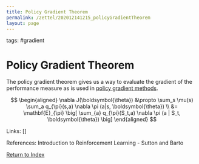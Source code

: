 ```yaml
---
title: Policy Gradient Theorem
permalink: /zettel/202012141215_policyGradientTheorem
layout: page
---
```

tags: #gradient

# Policy Gradient Theorem

The policy gradient theorem gives us a way to evaluate the gradient
of the performance measure as is used in [policy gradient methods](202012141139_policyGradientMethods).

$$
\begin{aligned}
\nabla J(\boldsymbol{\theta}) &\propto \sum_s \mu(s) \sum_a q_{\pi}(s,a) \nabla \pi (a|s, \boldsymbol{\theta}) \\
&= \mathbf{E}_{\pi} \big[ \sum_{a} q_{\pi}(S_t,a) \nabla \pi (a | S_t, \boldsymbol{\theta}) \big]
\end{aligned}
$$

Links: []

References: Introduction to Reinforcement Learning - Sutton and Barto

[Return to Index](index)